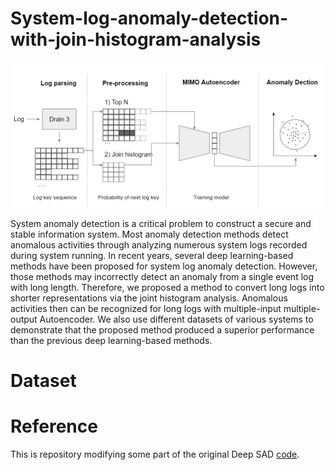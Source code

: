 # System-log-anomaly-detection-with-join-histogram-analysis

![Overview of Our method](https://raw.githubusercontent.com/linzino7/System-log-anomaly-detection-with-join-histogram-analysis/main/overview.PNG)


System anomaly detection is a critical problem to construct a secure and stable information system. Most anomaly detection methods detect anomalous activities through analyzing numerous system logs recorded during system running. In recent years, several deep learning-based methods have been proposed for system log anomaly detection. However, those methods may incorrectly detect an anomaly from a single event log with long length. Therefore, we proposed a method to convert long logs into shorter representations via the joint histogram analysis. Anomalous activities then can be recognized for long logs with multiple-input multiple-output Autoencoder. We also use different datasets of various systems to demonstrate that the proposed method produced a superior performance than the previous deep learning-based methods.

# Dataset

# Reference
This is repository modifying some part of the original Deep SAD [code](https://github.com/lukasruff/Deep-SAD-PyTorch).
